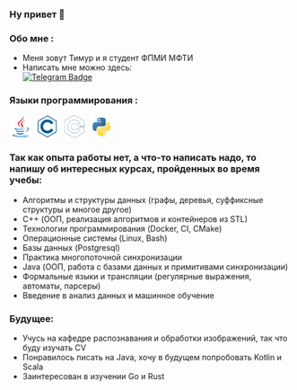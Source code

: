 ### Ну привет 👋

### Обо мне :

- Меня зовут Тимур и я студент ФПМИ МФТИ 
- Написать мне можно здесь: <div id="badges">
  <a href="https://t.me/unkle_ayy">
    <img src="https://img.shields.io/badge/Telegram-blue?style=for-the-badge&logo=telegram&logoColor=white" alt="Telegram Badge"/>
  </a>
</div>

### Языки программирования :
<div>
  <img src="https://github.com/devicons/devicon/blob/master/icons/java/java-original.svg" title="Java" alt="Java" width="40" height="40"/>&nbsp;
  <img src="https://github.com/devicons/devicon/blob/master/icons/c/c-line.svg" title="C" alt="C" width="40" height="40"/>&nbsp;
  <img src="https://github.com/devicons/devicon/blob/master/icons/cplusplus/cplusplus-line.svg" title="C++" alt="C++" width="40" height="40"/>&nbsp;
  <img src="https://github.com/devicons/devicon/blob/master/icons/python/python-original.svg" title="Python" alt="Python" width="40" height="40"/>&nbsp;
</div>

### Так как опыта работы нет, а что-то написать надо, то напишу об интересных курсах, пройденных во время учебы:
- Алгоритмы и структуры данных (графы, деревья, суффиксные структуры и многое другое)
- C++ (ООП, реализация алгоритмов и контейнеров из STL)
- Технологии программирования (Docker, CI, CMake)
- Операционные системы (Linux, Bash)
- Базы данных (Postgresql)
- Практика многопоточной синхронизации
- Java (ООП, работа с базами данных и примитивами синхронизации)
- Формальные языки и трансляции (регулярные выражения, автоматы, парсеры)
- Введение в анализ данных и машинное обучение

### Будущее:
- Учусь на кафедре распознавания и обработки изображений, так что буду изучать CV
- Понравилось писать на Java, хочу в будущем попробовать Kotlin и Scala
- Заинтересован в изучении Go и Rust

